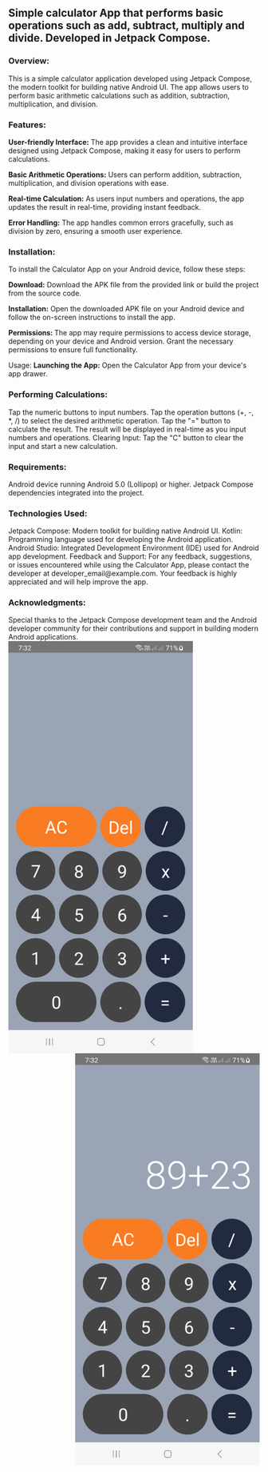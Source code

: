 <h2>Simple calculator App that performs basic operations such as add, subtract, multiply and divide. Developed in Jetpack Compose.</h2>

<h3>Overview:</h3>
This is a simple calculator application developed using Jetpack Compose, the modern toolkit for building native Android UI. The app allows users to perform basic arithmetic calculations such as addition, subtraction, multiplication, and division.

<h3>Features:</h3>
<b>User-friendly Interface:</b> The app provides a clean and intuitive interface designed using Jetpack Compose, making it easy for users to perform calculations.

<b>Basic Arithmetic Operations:</b> Users can perform addition, subtraction, multiplication, and division operations with ease.

<b>Real-time Calculation:</b> As users input numbers and operations, the app updates the result in real-time, providing instant feedback.

<b>Error Handling:</b> The app handles common errors gracefully, such as division by zero, ensuring a smooth user experience.

<h3>Installation:</h3>
To install the Calculator App on your Android device, follow these steps:

<b>Download:</b> Download the APK file from the provided link or build the project from the source code.

<b>Installation:</b> Open the downloaded APK file on your Android device and follow the on-screen instructions to install the app.

<b>Permissions: </b>The app may require permissions to access device storage, depending on your device and Android version. Grant the necessary permissions to ensure full functionality.

Usage:
<b>Launching the App:</b> Open the Calculator App from your device's app drawer.

<h3>Performing Calculations:</h3>

Tap the numeric buttons to input numbers.
Tap the operation buttons (+, -, *, /) to select the desired arithmetic operation.
Tap the "=" button to calculate the result.
The result will be displayed in real-time as you input numbers and operations.
Clearing Input: Tap the "C" button to clear the input and start a new calculation.

<h3>Requirements:</h3>
Android device running Android 5.0 (Lollipop) or higher.
Jetpack Compose dependencies integrated into the project.
<h3>Technologies Used:</h3>
Jetpack Compose: Modern toolkit for building native Android UI.
Kotlin: Programming language used for developing the Android application.
Android Studio: Integrated Development Environment (IDE) used for Android app development.
Feedback and Support:
For any feedback, suggestions, or issues encountered while using the Calculator App, please contact the developer at developer_email@example.com. Your feedback is highly appreciated and will help improve the app.

<h3>Acknowledgments:</h3>
Special thanks to the Jetpack Compose development team and the Android developer community for their contributions and support in building modern Android applications.
<img align="left" alt="Coding" width="370" src="https://github.com/Akash05-kr/Calculator/blob/master/1.png">
<img align="right" alt="Coding" width="370" src="https://github.com/Akash05-kr/Calculator/blob/master/2.png">
